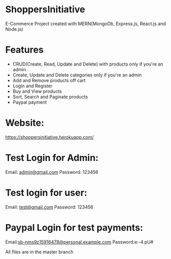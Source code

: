 # ShoppersInitiative

E-Commerce Project created with MERN(MongoDb, Express.js, React.js and Node.js)

# Features
- CRUD(Create, Read, Update and Delete) with products only if you're an admin
- Create, Update and Delete categories only if you're an admin
- Add and Remove products off cart
- Login and Register 
- Buy and View products
- Sort, Search and Paginate products
- Paypal payment

# Website: 
https://shoppersinitiative.herokuapp.com/

# Test Login for Admin:
Email: admin@gmail.com
Password: 123456

# Test login for user:
Email: test@gmail.com
Password: 123456

# Paypal Login for test payments:
Email:sb-nms9z15916478@personal.example.com
Password:e:-4.pU#

All files are in the master branch
